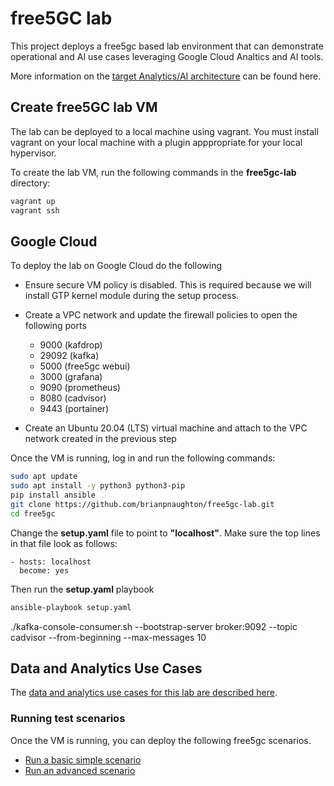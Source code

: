 # free5GC lab

This project deploys a free5gc based lab environment that can demonstrate operational and AI use cases leveraging  Google Cloud Analtics and AI tools.

More information on the [target Analytics/AI architecture](docs/architecture/README.md) can be found here. 

## Create free5GC lab VM

The lab can be deployed to a local machine using vagrant. You must install vagrant on your local machine with a plugin apppropriate for your local hypervisor. 

To create the lab VM, run the following commands in the __free5gc-lab__ directory:

```bash
vagrant up
vagrant ssh
```

## Google Cloud

To deploy the lab on Google Cloud do the following

* Ensure secure VM policy is disabled. This is required because we will install GTP kernel module during the setup process. 
* Create a VPC network and update the firewall policies to open the following ports

  * 9000 (kafdrop)
  * 29092 (kafka)
  * 5000 (free5gc webui)
  * 3000 (grafana)
  * 9090 (prometheus)
  * 8080 (cadvisor)
  * 9443 (portainer)

* Create an Ubuntu 20.04 (LTS) virtual machine and attach to the VPC network created in the previous step

Once the VM is running, log in and run the following commands:

```bash
sudo apt update
sudo apt install -y python3 python3-pip
pip install ansible
git clone https://github.com/brianpnaughton/free5gc-lab.git
cd free5gc
```

Change the __setup.yaml__ file to point to __"localhost"__. Make sure the top lines in that file look as follows:

```
- hosts: localhost
  become: yes
```

Then run the __setup.yaml__ playbook

```bash
ansible-playbook setup.yaml
```

./kafka-console-consumer.sh --bootstrap-server broker:9092 --topic cadvisor --from-beginning --max-messages 10



## Data and Analytics Use Cases

The [data and analytics use cases for this lab are described here](docs/data/README.md). 

### Running test scenarios

Once the VM is running, you can deploy the following free5gc scenarios. 

* [Run a basic simple scenario](scenarios/basic/basic.md)
* [Run an advanced scenario](scenarios/advanced/advanced.md)